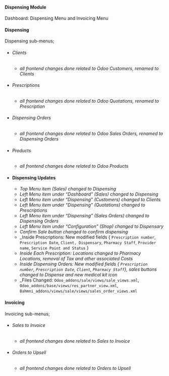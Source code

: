 #### Dispensing Module

Dashboard: Dispensing Menu and Invoicing Menu 

#### Dispensing
Dispensing sub-menus;

* ###### Clients
    * _all frontend changes done related to Odoo Customers, renamed to Clients_

* ###### Prescriptions
    * _all frontend changes done related to Odoo Quotations, renamed to Prescription_

* ###### Dispensing Orders
    * _all frontend changes done related to Odoo Sales Orders, renamed to Dispensing Orders_

* ###### Products
    * _all frontend changes done related to Odoo Products_


* #### Dispensing Updates
    * _Top Menu item (Sales) changed to Dispensing_ 
    * _Left Menu item under “Dashboard” (Sales) changed to Dispensing_ 
    * _Left Menu item under “Dispensing” (Customers) changed to Clients_
    * _Left Menu item under “Dispensing” (Quotations) changed to Prescriptions_ 
    * _Left Menu item under “Dispensing” (Sales Orders) changed to Dispensing Orders_ 
    * _Left Menu item under “Configuration” (Shop) changed to Dispensary_ 
    * _Confirm Sale button changed to confirm dispensing_
    * _Inside Prescriptions: New modified fields { `Prescription number`, `Prescription Date`, `Client, Dispensary`, `Pharmacy Staff`, `Provider name`, `Service Point and Status` }
    * _Inside Each Prescription: Locations changed to Pharmacy Locations, removal of Tax and other associated Costs_
    * _Inside Dispensing Orders: New modified fields { `Prescription number`, `Prescription Date`, `Client`, `Pharmacy Staff`}, sales buttons changed to Dispense and new medical kit icon_
    * _Files Changed: `Odoo_addons/sale/views/sale_views.xml`, `Odoo_addons/base/views/res_partner_view.xml`, `Bahmni_addons/views/sale/views/sales_order_views.xml` 



#### Invoicing
Invoicing sub-menus;
* ###### Sales to Invoice
    * _all frontend changes done related to Sales to Invoice_

* ###### Orders to Upsell
    * _all frontend changes done related to Orders to Upsell_